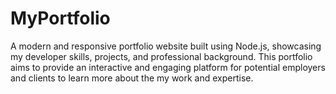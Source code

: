 # MyPortfolio
A modern and responsive portfolio website built using Node.js, showcasing my developer skills, projects, and professional background. This portfolio aims to provide an interactive and engaging platform for potential employers and clients to learn more about the my work and expertise.
